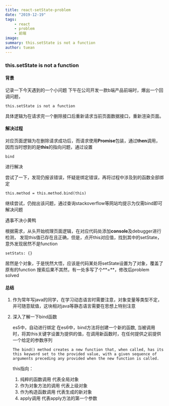 ```yaml
---
title: react-setState-problem
date: "2019-12-19"
tags: 
    - react
    - problem
    - 前端
image: 
summary: this.setState is not a function
author: tuean
---
```



### this.setState is not a function

#### 背景
记录一下今天遇到的一个小问题
下午在公司开发一款b端产品前端时，爆出一个回调问题，
```
this.setState is not a function
```

具体逻辑为在请求完一个删除接口后重新请求当前页面数据接口，重新渲染页面。

#### 解决过程
对应页面逻辑为在删除请求成功后，而请求使用**Promise**包装，通过**then**调用，
因而当时想到的是**this**的指向问题，通过设置
```
bind
```
进行解决

尝试了一下，发现仍报该错误，怀疑是绑定错误，再将过程中涉及到的函数全部绑定
```
this.method = this.method.bind(this)
```

继续尝试，仍抛出该问题，通过查询stackoverflow等网站均提示为仅需bind即可解决问题

遇事不决小黄鸭

根据需求，从头开始梳理页面逻辑，在对应代码处添加**console**及debugger进行检测，
发现this值已存在且正确，但是，点开this对应值，找到其中的setState，意外发现居然不是function
```
setStats: {}
```

居然是个对象，于是恍然大悟，应该是代码某处将setState设置为了对象，覆盖了原有的function
搜索后果不其然，有一处多写了个**=**，修改后problem solved

#### 总结
1. 作为常年写java的同学，在学习动态语言时需要注意，对象变量等类型不定，并可随意赋值，这块相对java等静态语言需要在思想上特别注意
2. 深入了解一下bind函数

    es5中，自动进行绑定
    在es6中，bind方法将创建一个新的函数, 当被调用时，将其this关键字设置为提供的值，在调用新函数时，在任何提供之前提供一个给定的参数序列
    ```
    The bind() method creates a new function that, when called, has its this keyword set to the provided value, with a given sequence of arguments preceding any provided when the new function is called.
    ```
    
    this指向：
    1. 纯粹的函数调用 代表全局对象
    2. 作为对象方法的调用 代表上级对象
    3. 作为构造函数调用 代表生成的新对象
    4. apply调用 代表apply方法的第一个参数
    
    


[1]: https://developer.mozilla.org/en-US/docs/Web/JavaScript/Reference/Global_Objects/Function/bind
[2]: https://developer.mozilla.org/en-US/docs/Web/JavaScript/Reference/Operators/this
[3]: http://www.ruanyifeng.com/blog/2010/04/using_this_keyword_in_javascript.html
